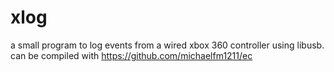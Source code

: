 # xlog

a small program to log events from a wired xbox 360 controller using libusb.
can be compiled with https://github.com/michaelfm1211/ec
